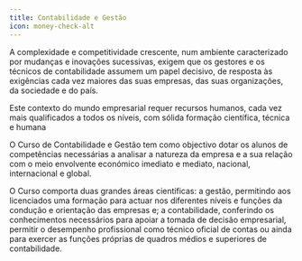 ```yaml
---
title: Contabilidade e Gestão
icon: money-check-alt
---
```


A complexidade e competitividade crescente, num ambiente caracterizado por mudanças e inovações sucessivas, exigem que os gestores e os técnicos de contabilidade assumem um papel decisivo, de resposta às exigências cada vez maiores das suas empresas, das suas organizações, da sociedade e do país.

Este contexto do mundo empresarial requer recursos humanos, cada vez mais qualificados a todos os níveis, com sólida formação científica, técnica e humana

O Curso de  Contabilidade e Gestão tem como objectivo dotar os alunos de competências necessárias a analisar a natureza da empresa e a sua relação com o meio envolvente económico imediato e mediato, nacional, internacional e global.

O Curso comporta duas grandes áreas científicas: a gestão, permitindo aos licenciados uma formação para actuar nos diferentes níveis e funções da condução e orientação das empresas e; a contabilidade, conferindo os conhecimentos necessários para apoiar a tomada de decisão empresarial, permitir o desempenho profissional como técnico oficial de contas ou ainda para exercer as funções próprias de quadros médios e superiores de contabilidade.
